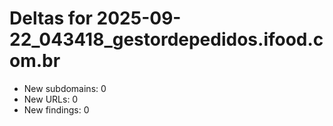 # Deltas for 2025-09-22_043418_gestordepedidos.ifood.com.br
- New subdomains: 0
- New URLs: 0
- New findings: 0
